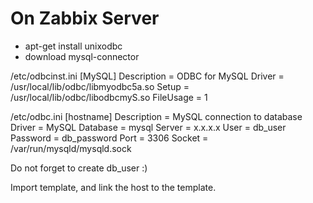 # On Zabbix Server
* apt-get install unixodbc
* download mysql-connector

/etc/odbcinst.ini
[MySQL]
Description = ODBC for MySQL
Driver = /usr/local/lib/odbc/libmyodbc5a.so
Setup = /usr/local/lib/odbc/libodbcmyS.so
FileUsage = 1

/etc/odbc.ini
[hostname]
Description	= MySQL connection to  database
Driver		= MySQL
Database	= mysql
Server		= x.x.x.x
User		= db_user
Password	= db_password
Port		= 3306
Socket		= /var/run/mysqld/mysqld.sock

Do not forget to create db_user :)

Import template, and link the host to the template.
